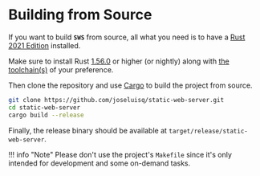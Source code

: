 # Building from Source

If you want to build **`SWS`** from source, all what you need is to have a [Rust 2021 Edition](https://blog.rust-lang.org/2021/05/11/edition-2021.html) installed.

Make sure to install Rust [1.56.0](https://blog.rust-lang.org/2021/10/21/Rust-1.56.0.html) or higher (or nightly) along with [the toolchain(s)](https://rust-lang.github.io/rustup/concepts/toolchains.html) of your preference.

Then clone the repository and use [Cargo](https://doc.rust-lang.org/cargo/) to build the project from source.

```sh
git clone https://github.com/joseluisq/static-web-server.git
cd static-web-server
cargo build --release
```

Finally, the release binary should be available at `target/release/static-web-server`.

!!! info "Note"
    Please don't use the project's `Makefile` since it's only intended for development and some on-demand tasks.

